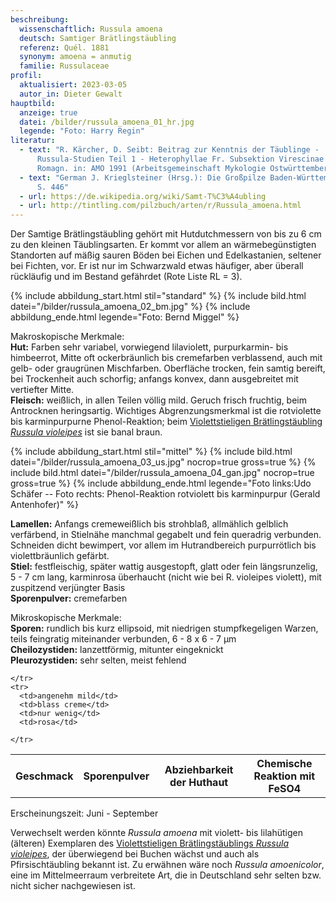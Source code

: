 ```yaml
---
beschreibung:
  wissenschaftlich: Russula amoena
  deutsch: Samtiger Brätlingstäubling
  referenz: Quél. 1881
  synonym: amoena = anmutig
  familie: Russulaceae
profil:
  aktualisiert: 2023-03-05
  autor_in: Dieter Gewalt
hauptbild:
  anzeige: true
  datei: /bilder/russula_amoena_01_hr.jpg
  legende: "Foto: Harry Regin"
literatur:
  - text: "R. Kärcher, D. Seibt: Beitrag zur Kenntnis der Täublinge -
      Russula-Studien Teil 1 - Heterophyllae Fr. Subsektion Virescinae Sing. ss.
      Romagn. in: AMO 1991 (Arbeitsgemeinschaft Mykologie Ostwürttemberg)"
  - text: "German J. Krieglsteiner (Hrsg.): Die Großpilze Baden-Württembergs Band 2
      S. 446"
  - url: https://de.wikipedia.org/wiki/Samt-T%C3%A4ubling
  - url: http://tintling.com/pilzbuch/arten/r/Russula_amoena.html
---
```

Der Samtige Brätlingstäubling gehört mit Hutdutchmessern von bis zu 6 cm zu den kleinen Täublingsarten. Er kommt vor allem an wärmebegünstigten Standorten auf mäßig sauren Böden bei Eichen und Edelkastanien, seltener bei Fichten, vor. Er ist nur im Schwarzwald etwas häufiger, aber überall rückläufig und im Bestand gefährdet (Rote Liste RL = 3).

{% include abbildung_start.html stil="standard" %}
{% include bild.html datei="/bilder/russula_amoena_02_bm.jpg" %}
{% include abbildung_ende.html legende="Foto: Bernd Miggel" %}

Makroskopische Merkmale:\
**Hut:** Farben sehr variabel, vorwiegend lilaviolett, purpurkarmin- bis himbeerrot, Mitte oft ockerbräunlich bis cremefarben verblassend, auch mit gelb- oder graugrünen Mischfarben. Oberfläche trocken, fein samtig bereift, bei Trockenheit auch schorfig; anfangs konvex, dann ausgebreitet mit vertiefter Mitte.\
**Fleisch:** weißlich, in allen Teilen völlig mild. Geruch frisch fruchtig, beim Antrocknen heringsartig. Wichtiges Abgrenzungsmerkmal ist die rotviolette bis karminpurpurne Phenol-Reaktion; beim [Violettstieligen Brätlingstäubling *Russula violeipes*](/pilze/russula-violeipes-violettstieliger-brätlingstäubling) ist sie banal braun.

{% include abbildung_start.html stil="mittel" %}
{% include bild.html datei="/bilder/russula_amoena_03_us.jpg" nocrop=true gross=true %}
{% include bild.html datei="/bilder/russula_amoena_04_gan.jpg" nocrop=true gross=true %}
{% include abbildung_ende.html legende="Foto links:Udo Schäfer  --  Foto rechts: Phenol-Reaktion rotviolett bis karminpurpur (Gerald Antenhofer)" %}

**Lamellen:** Anfangs cremeweißlich bis strohblaß, allmählich gelblich verfärbend, in Stielnähe manchmal gegabelt und fein queradrig verbunden. Schneiden dicht bewimpert, vor allem im Hutrandbereich purpurrötlich bis violettbräunlich gefärbt.\
**Stiel:** festfleischig, später wattig ausgestopft, glatt oder fein längsrunzelig, 5 - 7 cm lang, karminrosa überhaucht (nicht wie bei R. violeipes violett), mit zuspitzend verjüngter Basis\
**Sporenpulver:** cremefarben

Mikroskopische Merkmale:\
**Sporen:** rundlich bis kurz ellipsoid, mit niedrigen stumpfkegeligen Warzen, teils feingratig miteinander verbunden, 6 - 8 x 6 - 7 µm\
**Cheilozystiden:** lanzettförmig, mitunter eingeknickt\
**Pleurozystiden:** sehr selten, meist fehlend

<div class="table-responsive">
  <table class="table taeubling">
    <tr>
      <th rowspan="2">Geschmack</th>
      <th rowspan="2">Sporenpulver</th>
      <th rowspan="2">Abziehbarkeit der Huthaut</th>
      <th colspan="3" class="text-center">Chemische Reaktion mit FeSO4</th>
    </tr>
    <tr>
      
      
    </tr>
    <tr>
      <td>angenehm mild</td>
      <td>blass creme</td>
      <td>nur wenig</td>
      <td>rosa</td>
       
    </tr>
  </table>
</div>

Erscheinungszeit:  Juni - September

Verwechselt werden könnte *Russula amoena* mit violett- bis lilahütigen (älteren) Exemplaren des [Violettstieligen Brätlingstäublings *Russula violeipes*](/pilze/russula-violeipes-violettstieliger-brätlingstäubling), der überwiegend bei Buchen wächst und auch als Pfirsischtäubling bekannt ist. Zu erwähnen wäre noch *Russula amoenicolor*, eine im Mittelmeerraum verbreitete Art, die in Deutschland sehr selten bzw. nicht sicher nachgewiesen ist.